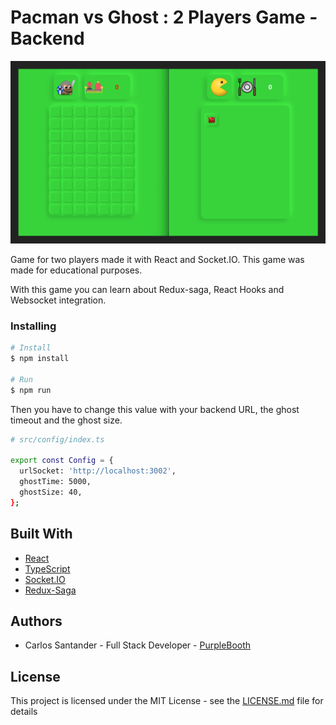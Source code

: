 # Pacman vs Ghost : 2 Players Game - Backend

![Pacman VS Ghost](/pacmanvsghost.png)

Game for two players made it with React and Socket.IO. This game was made for educational purposes.

With this game you can learn about Redux-saga, React Hooks and Websocket integration.

### Installing

```bash
# Install
$ npm install

# Run
$ npm run
```

Then you have to change this value with your backend URL, the ghost timeout and the ghost size.

```bash
# src/config/index.ts

export const Config = {
  urlSocket: 'http://localhost:3002',
  ghostTime: 5000,
  ghostSize: 40,
};
```

## Built With

- [React](https://es.reactjs.org/)
- [TypeScript](https://www.typescriptlang.org/)
- [Socket.IO](https://socket.io/)
- [Redux-Saga](https://redux-saga.js.org/)

## Authors

- Carlos Santander - Full Stack Developer - [PurpleBooth](https://github.com/csantanderv)

## License

This project is licensed under the MIT License - see the [LICENSE.md](LICENSE.md) file for details
